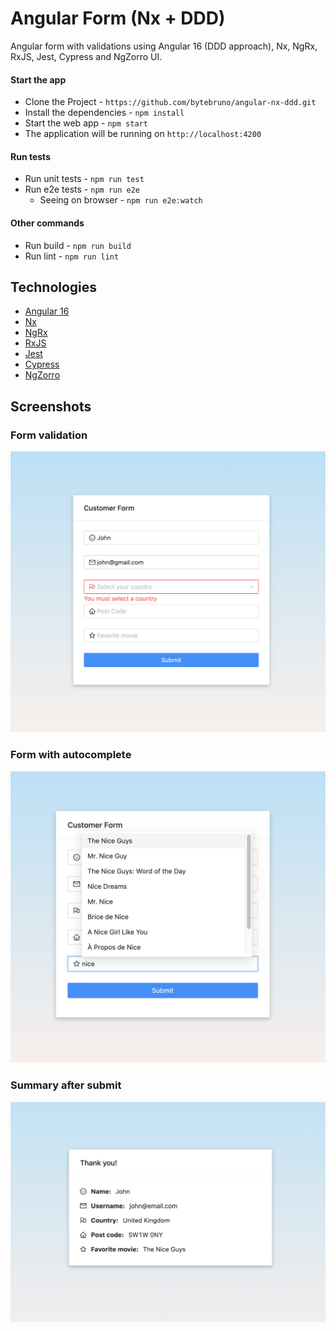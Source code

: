 # Angular Form (Nx + DDD)

Angular form with validations using Angular 16 (DDD approach), Nx, NgRx, RxJS, Jest, Cypress and NgZorro UI.

#### Start the app

- Clone the Project - `https://github.com/bytebruno/angular-nx-ddd.git`
- Install the dependencies - `npm install`
- Start the web app - `npm start`
- The application will be running on `http://localhost:4200`

#### Run tests

- Run unit tests - `npm run test`
- Run e2e tests - `npm run e2e`
  - Seeing on browser - `npm run e2e:watch`

#### Other commands

- Run build - `npm run build`
- Run lint - `npm run lint`

## Technologies

- [Angular 16](https://angular.io/)
- [Nx](https://nx.dev/)
- [NgRx](https://ngrx.io/)
- [RxJS](https://rxjs.dev/)
- [Jest](https://jestjs.io/)
- [Cypress](https://www.cypress.io/)
- [NgZorro](https://ng.ant.design/docs/introduce/en)

## Screenshots

### Form validation

![Form with validation](docs/screenshots/form-01.png)

### Form with autocomplete

![Form with autocomplete](docs/screenshots/form-02.png)

### Summary after submit

![Form with autocomplete](docs/screenshots/thankyou.png)
